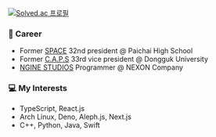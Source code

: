 [![Solved.ac
프로필](http://mazassumnida.wtf/api/v2/generate_badge?boj=choyj1222)](https://solved.ac/choyj1222)
### 👋 Career
- Former [SPACE](https://paichaiwiki.com/w/index.php/%EB%8C%80%EB%AC%B8) 32nd president @ Paichai High School
- Former [C.A.P.S](https://caps.dongguk.edu) 33rd vice president @ Dongguk University
- [NGINE STUDIOS](http://company.nexon.com/Company/Introduce/Relations/Relations.aspx) Programmer @ NEXON Company

### 💻 My Interests
- TypeScript, React.js
- Arch Linux, Deno, Aleph.js, Next.js
- C++, Python, Java, Swift

